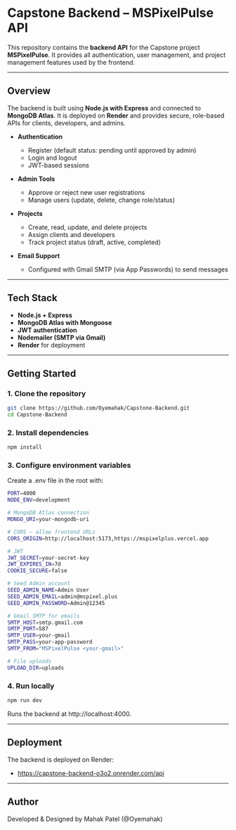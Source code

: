 # Capstone Backend – MSPixelPulse API

This repository contains the **backend API** for the Capstone project **MSPixelPulse**. It provides all authentication, user management, and project management features used by the frontend.

---

## Overview
The backend is built using **Node.js with Express** and connected to **MongoDB Atlas**. It is deployed on **Render** and provides secure, role-based APIs for clients, developers, and admins.

- **Authentication**
  - Register (default status: pending until approved by admin)
  - Login and logout
  - JWT-based sessions

- **Admin Tools**
  - Approve or reject new user registrations
  - Manage users (update, delete, change role/status)

- **Projects**
  - Create, read, update, and delete projects
  - Assign clients and developers
  - Track project status (draft, active, completed)

- **Email Support**
  - Configured with Gmail SMTP (via App Passwords) to send messages

---

## Tech Stack
- **Node.js + Express**
- **MongoDB Atlas with Mongoose**
- **JWT authentication**
- **Nodemailer (SMTP via Gmail)**
- **Render** for deployment

---

## Getting Started

### 1. Clone the repository
```bash
git clone https://github.com/Oyemahak/Capstone-Backend.git
cd Capstone-Backend
```
### 2. Install dependencies
```bash
npm install
```
### 3. Configure environment variables
Create a .env file in the root with:
```bash
PORT=4000
NODE_ENV=development

# MongoDB Atlas connection
MONGO_URI=your-mongodb-uri

# CORS – allow frontend URLs
CORS_ORIGIN=http://localhost:5173,https://mspixelplus.vercel.app

# JWT
JWT_SECRET=your-secret-key
JWT_EXPIRES_IN=7d
COOKIE_SECURE=false

# Seed Admin account
SEED_ADMIN_NAME=Admin User
SEED_ADMIN_EMAIL=admin@mspixel.plus
SEED_ADMIN_PASSWORD=Admin@12345

# Gmail SMTP for emails
SMTP_HOST=smtp.gmail.com
SMTP_PORT=587
SMTP_USER=your-gmail
SMTP_PASS=your-app-password
SMTP_FROM="MSPixelPulse <your-gmail>"

# File uploads
UPLOAD_DIR=uploads
```
### 4. Run locally
```bash
npm run dev
```
Runs the backend at http://localhost:4000.

---

## Deployment
The backend is deployed on Render:
- https://capstone-backend-o3o2.onrender.com/api

---

## Author
Developed & Designed by Mahak Patel (@Oyemahak)